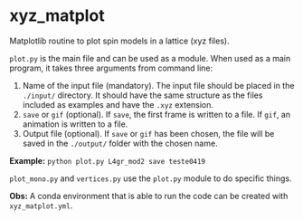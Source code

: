 # xyz_matplot
Matplotlib routine to plot spin models in a lattice (xyz files).

`plot.py` is the main file and can be used as a module. When used as a main program, it takes three arguments from command line:
1. Name of the input file (mandatory). The input file should be placed in the `./input/` directory. 
It should have the same structure as the files included as examples and have the `.xyz` extension.
2. `save` or `gif` (optional). If `save`, the first frame is written to a file. If `gif`, an animation is written to a file.
3. Output file (optional). If `save` or `gif` has been chosen, the file will be saved in the `./output/` folder with the chosen name.

**Example:** `python plot.py L4gr_mod2 save teste0419`

`plot_mono.py` and `vertices.py` use the `plot.py` module to do specific things.

**Obs:** A conda environment that is able to run the code can be created with `xyz_matplot.yml`.
